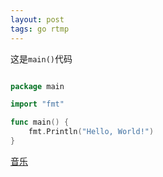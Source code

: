 ```yaml
---
layout: post
tags: go rtmp
---
```


这是`main()`代码

```go

package main

import "fmt"

func main() {
    fmt.Println("Hello, World!")
}

```
[音乐](http://music.163.com/#/song?id=29450091)
